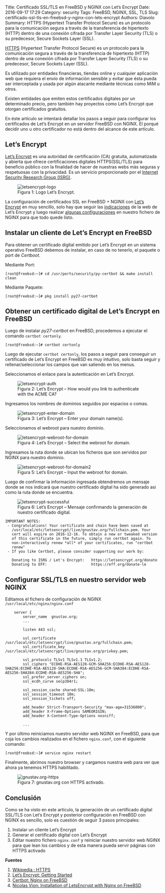 Title: Certificado SSL/TLS en FreeBSD y NGINX con Let’s Encrypt
Date: 2016-09-17 17:29
Category: security
Tags: FreeBSD, NGINX, SSL, TLS
Slug: certificado-ssl-tls-en-freebsd-y-nginx-con-lets-encrypt
Authors: Diavolo
Summary: HTTPS (Hypertext Transfer Protocol Secure) es un protocolo para la comunicación segura a través de la transferencia de hipertexto (HTTP) dentro de una conexión cifrada por Transfer Layer Security (TLS) o su predecesor, Secure Sockets Layer (SSL).


[HTTPS][1] (Hypertext Transfer Protocol Secure) es un protocolo para la comunicación segura a través de la transferencia de hipertexto (HTTP) dentro de una conexión cifrada por Transfer Layer Security (TLS) o su predecesor, Secure Sockets Layer (SSL).

Es utilizado por entidades financieras, tiendas online y cualquier aplicación web que requiera el envío de información sensible y evitar que ésta pueda ser interceptada y usada por algún atacante mediante técnicas como MiM u otros.

Existen entidades que emiten estos certificados digitales por un determinado precio, pero también hay proyectos como Let’s Encrypt que otorgan certificados gratuitos.

En éste artículo se intentará detallar los pasos a seguir para configurar los certificados de Let’s Encrypt en un servidor FreeBSD con NGINX. El porqué decidir uno u otro certificador no está dentro del alcance de este artículo.

## Let’s Encrypt
[Let’s Encrypt][2] es una autoridad de certificación (CA) gratuita, automatizada y abierta que ofrece certificaciones digitales HTTPS(SSL/TLS) para beneficio público con la finalidad de hacer de nuestras webs más seguras y respetuosas con la privacidad. Es un servicio proporcionado por el [Internet Security Research Group (ISRG)][3].

<figure><img src="/media/2016/09/letsencrypt-logo.png" alt="letsencrypt-logo" />
<figcaption>Figura 1: Logo Let’s Encrypt.</figcaption></figure>

La configuración de certificados SSL en FreeBSD + NGINX con [Let’s Encrypt][5] en muy sencillo, solo hay que seguir las [indicaciones][4] de la web de Let’s Encrypt y luego realizar [algunas configuraciones][6] en nuestro fichero de NGINX para que todo quede listo.

## Instalar un cliente de Let’s Encrypt en FreeBSD
Para obtener un certificado digital emitido por Let’s Encrypt en un sistema operativo FreeBSD debemos de instalar, en caso de no tenerlo, el paquete o port de *Certboot*.

Mediante Port:

    [root@freebsd:~]# cd /usr/ports/security/py-certbot && make install clean

Mediante Paquete:

    [root@freebsd:~]# pkg install py27-certbot

## Obtener un certificado digital de Let’s Encrypt en FreeBSD
Luego de instalar *py27-certbot* en FreeBSD, procedemos a ejecutar el comando `certbot certonly`.

    [root@freebsd:~]# certbot certonly

Luego de ejecutar `certbot certonly`, los pasos a seguir para conseguir un certificado de Let’s Encrypt en FreeBSD es muy intuitivo, solo basta seguir y rellenar/seleccionar los campos que van saliendo en los menus.

Seleccionamos el enlace para la autenticación en Let’s Encrypt.

<figure><img src="/media/2016/09/letsencrypt-auth.png" alt="letsencrypt-auth" />
<figcaption>Figura 2: Let’s Encrypt – How would you link to authenticate with the ACME CA?</figcaption></figure>

Ingresamos los nombres de dominios seguidos por espacios o comas.

<figure><img src="/media/2016/09/letsencrypt-enter-domain.png" alt="letsencrypt-enter-domain" />
<figcaption>Figura 3: Let’s Encrypt – Enter your domain name(s).</figcaption></figure>

Seleccionamos el webroot para nuestro dominio.

<figure><img src="/media/2016/09/letsencrypt-webroot-for-domain.png" alt="letsencrypt-webroot-for-domain" />
<figcaption>Figura 4: Let’s Encrypt – Select the webroot for domain.</figcaption></figure>

Ingresamos la ruta donde se ubican los ficheros que son servidos por NGINX para nuestro dominio.

<figure><img src="/media/2016/09/letsencrypt-webroot-for-domain2.png" alt="letsencrypt-webroot-for-domain2" />
<figcaption>Figura 5: Let’s Encrypt – Input the webroot for domain.</figcaption></figure>

Luego de confirmar la información ingresada obtendremos un mensaje donde se nos indicará que nuestro certificado digital ha sido generado asi como la ruta donde se encuentra.

<figure><img src="/media/2016/09/letsencrypt-successful.png" alt="letsencrypt-successful" />
<figcaption>Figura 6: Let’s Encrypt – Mensaje confirmando la generación de nuestro certificado digital.</figcaption></figure>

    IMPORTANT NOTES:
     - Congratulations! Your certificate and chain have been saved at
       /usr/local/etc/letsencrypt/live/gnustav.org/fullchain.pem. Your
       cert will expire on 2016-12-16. To obtain a new or tweaked version
       of this certificate in the future, simply run certbot again. To
       non-interactively renew *all* of your certificates, run "certbot
       renew"
     - If you like Certbot, please consider supporting our work by:
    
       Donating to ISRG / Let's Encrypt:   https://letsencrypt.org/donate
       Donating to EFF:                    https://eff.org/donate-le

## Configurar SSL/TLS en nuestro servidor web NGINX
Editamos el fichero de configuración de NGINX `/usr/local/etc/nginx/nginx.conf`

        server {
            server_name  gnustav.org;
            ...
    
            listen 443 ssl;
    
            ssl_certificate /usr/local/etc/letsencrypt/live/gnustav.org/fullchain.pem;
            ssl_certificate_key /usr/local/etc/letsencrypt/live/gnustav.org/privkey.pem;
    
            ssl_protocols TLSv1 TLSv1.1 TLSv1.2;
            ssl_ciphers "ECDHE-RSA-AES128-GCM-SHA256:ECDHE-RSA-AES128-SHA256:ECDHE-RSA-AES128-SHA:ECDHE-RSA-AES256-GCM-SHA384:ECDHE-RSA-AES256-SHA384:ECDHE-RSA-AES256-SHA";
            ssl_prefer_server_ciphers on;
            ssl_ecdh_curve secp384r1;
    
            ssl_session_cache shared:SSL:10m;
            ssl_session_timeout 10m;
            ssl_session_tickets off;
    
            add_header Strict-Transport-Security "max-age=31536000";
            add_header X-Frame-Options SAMEORIGIN;
            add_header X-Content-Type-Options nosniff;
    
            ...

Y por último reiniciamos nuestro servidor web NGINX en FreeBSD, para que coja los cambios realizados en el fichero `nginx.conf`, con el siguiente comando:

    [root@freebsd:~]# service nginx restart

Finalmente, abrimos nuestro browser y cargamos nuestra web para ver que ahora ya tenemos HTTPS habilitado.

<figure><img src="/media/2016/09/gnustav.org-https.png" alt="gnustav.org-https" />
<figcaption>Figura 7: gnustav.org con HTTPS activado.</figcaption></figure>

## Conclusión
Como se ha visto en este artículo, la generación de un certificado digital SSL/TLS con Let’s Encrypt y posterior configuración en FreeBSD con NGINX es sencillo, solo es cuestión de seguir 3 pasos principales:

1. Instalar un cliente Let’s Encrypt
2. Generar el certificado digital con Let’s Encrypt
3. Editar nuestro fichero `nginx.conf` y reiniciar nuestro servidor web NGINX para que lean los cambios y de esta manera pueda servir páginas con HTTPS activado

**Fuentes**  
1. [Wikipedia : HTTPS][1]  
2. [Let’s Encrypt: Getting Started][5]  
3. [Certbot: Nginx on FreeBSD][4]  
4. [Nicolas Vion: Installation of LetsEncrypt with Nginx on FreeBSD][6]

[1]: https://en.wikipedia.org/wiki/HTTPS "HTTPS"
[2]: https://letsencrypt.org/ "Let’s Encrypt"
[3]: https://letsencrypt.org/isrg/ "ISRG"
[4]: https://certbot.eff.org/#freebsd-nginx
[5]: https://letsencrypt.org/getting-started/
[6]: https://nicolas.vion.science/systems-unix-freebsd-letsencrypt-ssl-ca-nginx/installation-of-letsencrypt-with-nginx-on-freebsd.html